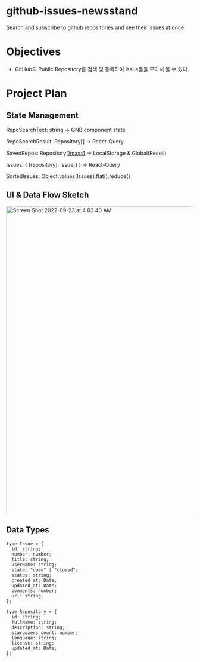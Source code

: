 # github-issues-newsstand
Search and subscribe to github repositories and see their issues at once

# Objectives
- GitHub의 Public Repository를 검색 및 등록하여 Issue들을 모아서 볼 수 있다.

# Project Plan 

## State Management

RepoSearchText: string -> GNB component state

RepoSearchResult: Repository[] -> React-Query

SavedRepos: Repository[]<max:4> -> LocalStorage & Global(Recoil)

Issues: {
	[repository]: Issue[]
	} -> React-Query

SortedIssues: Object.values(Issues).flat().reduce()

## UI & Data Flow Sketch

<img width="825" alt="Screen Shot 2022-09-23 at 4 03 40 AM" src="https://user-images.githubusercontent.com/69628701/191830897-68a4a9f8-cbd4-4033-aacb-f76905fe9d5c.png">


## Data Types

```
type Issue = {
  id: string;
  number: number;
  title: string;
  userName: string;
  state: "open" | "closed";
  status: string;
  created_at: Date;
  updated_at: Date;
  comments: number;
  url: string;
};

type Repository = {
  id: string;
  fullName: string;
  description: string;
  stargazers_count: number;
  language: string;
  license: string;
  updated_at: Date;
};
```

